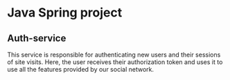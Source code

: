 # Java Spring project
## Auth-service

This service is responsible for authenticating new users and their sessions of site visits.
Here, the user receives their authorization token and uses it to use all the features provided by our social network.    
